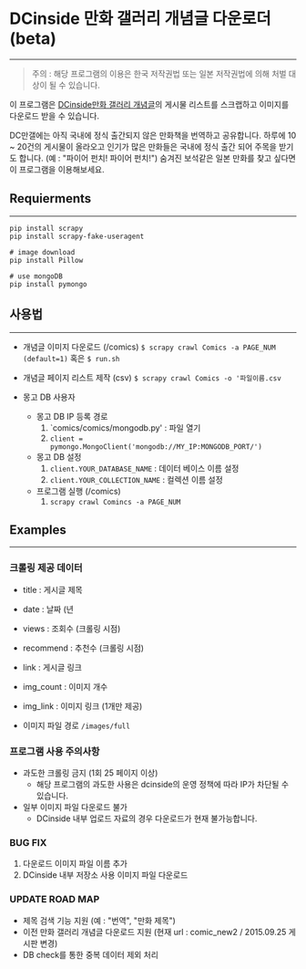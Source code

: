 # DCinside 만화 갤러리 개념글 다운로더(beta)
---

> 주의 : 해당 프로그램의 이용은 한국 저작권법 또는 일본 저작권법에 의해 처벌 대상이 될 수 있습니다.

이 프로그램은 [DCinside만화 갤러리 개념글](https://gall.dcinside.com/board/lists?id=comic_new2&exception_mode=recommend)의 게시물 리스트를 스크랩하고 이미지를 다운로드 받을 수 있습니다.

DC만갤에는 아직 국내에 정식 출간되지 않은 만화책을 번역하고 공유합니다. 하루에 10 ~ 20건의 게시물이 올라오고 인기가 많은 만화들은 국내에 정식 출간 되어 주목을 받기도 합니다. (예 : "파이어 펀치! 파이어 펀치!") 숨겨진 보석같은 일본 만화를 찾고 싶다면 이 프로그램을 이용해보세요.


## Requierments
---

```
pip install scrapy
pip install scrapy-fake-useragent

# image download
pip install Pillow

# use mongoDB
pip install pymongo
```

## 사용법
---
- 개념글 이미지 다운로드 (/comics)
`$ scrapy crawl Comics -a PAGE_NUM (default=1)`
혹은
`$ run.sh`

- 개념글 페이지 리스트 제작 (csv)
`$ scrapy crawl Comics -o '파일이름.csv `

- 몽고 DB 사용자
  - 몽고 DB IP 등록 경로
    1. `comics/comics/mongodb.py' : 파일 열기
    2. `client = pymongo.MongoClient('mongodb://MY_IP:MONGODB_PORT/')`
  - 몽고 DB 설정
    1. `client.YOUR_DATABASE_NAME` : 데이터 베이스 이름 설정
    2. `client.YOUR_COLLECTION_NAME` : 컬렉션 이름 설정
  - 프로그램 실행 (/comics)
    1. `scrapy crawl Comincs -a PAGE_NUM`

## Examples
---


### 크롤링 제공 데이터
- title : 게시글 제목
- date : 날짜 (년
- views : 조회수 (크롤링 시점)
- recommend : 추천수 (크롤링 시점)
- link : 게시글 링크
- img_count : 이미지 개수
- img_link : 이미지 링크 (1개만 제공)

- 이미지 파일 경로 `/images/full`


### 프로그램 사용 주의사항
- 과도한 크롤링 금지 (1회 25 페이지 이상)
  - 해당 프로그램의 과도한 사용은 dcinside의 운영 정책에 따라 IP가 차단될 수 있습니다.
- 일부 이미지 파일 다운로드 불가
  - DCinside 내부 업로드 자료의 경우 다운로드가 현재 불가능합니다.


### BUG FIX
1. 다운로드 이미지 파일 이름 추가
2. DCinside 내부 저장소 사용 이미지 파일 다운로드

### UPDATE ROAD MAP
- 제목 검색 기능 지원 (예 : "번역", "만화 제목")
- 이전 만화 갤러리 개념글 다운로드 지원 (현재 url : comic_new2 / 2015.09.25 게시판 변경)
- DB check를 통한 중복 데이터 제외 처리
